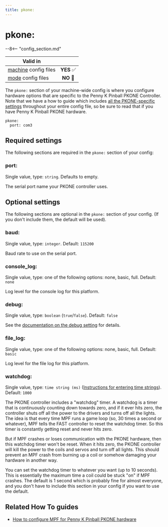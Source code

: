 ```yaml
---
title: pkone:
---
```


# pkone:


--8<-- "config_section.md"

| Valid in | |
|-----|:----:|
|[machine](instructions/machine_config.md) config files |**YES** :white_check_mark:|
|[mode](instructions/mode_config.md) config files|**NO** :no_entry_sign:|

The `pkone:` section of your machine-wide config is where you configure
hardware options that are specific to the Penny K Pinball PKONE
Controller. Note that we have a how to guide which includes
[all the PKONE-specific settings](../hardware/pkone/index.md) throughout your entire config file, so be sure to read that
if you have Penny K Pinball PKONE hardware.

``` mpf-config
pkone:
  port: com3
```

## Required settings

The following sections are required in the `pkone:` section of your
config:

### port:

Single value, type: `string`. Defaults to empty.

The serial port name your PKONE controller uses.

## Optional settings

The following sections are optional in the `pkone:` section of your
config. (If you don't include them, the default will be used).

### baud:

Single value, type: `integer`. Default: `115200`

Baud rate to use on the serial port.

### console_log:

Single value, type: one of the following options: none, basic, full.
Default: `none`

Log level for the console log for this platform.

### debug:

Single value, type: `boolean` (`true`/`false`). Default: `false`

See the
[documentation on the debug setting](instructions/debug.md) for details.

### file_log:

Single value, type: one of the following options: none, basic, full.
Default: `basic`

Log level for the file log for this platform.

### watchdog:

Single value, type: `time string (ms)`
([Instructions for entering time strings](instructions/time_strings.md)). Default: `1000`

The PKONE controller includes a "watchdog" timer. A watchdog is a
timer that is continuously counting down towards zero, and if it ever
hits zero, the controller shuts off all the power to the drivers and
turns off all the lights. The idea is that every time MPF runs a game
loop (so, 30 times a second or whatever), MPF tells the FAST controller
to reset the watchdog timer. So this timer is constantly getting reset
and never hits zero.

But if MPF crashes or loses communication with the PKONE hardware, then
this watchdog timer won't be reset. When it hits zero, the PKONE
controller will kill the power to the coils and servos and turn off all
lights. This should prevent an MPF crash from burning up a coil or
somehow damaging your hardware in another way.

You can set the watchdog timer to whatever you want (up to 10 seconds).
This is essentially the maximum time a coil could be stuck "on" if MPF
crashes. The default is 1 second which is probably fine for almost
everyone, and you don't have to include this section in your config if
you want to use the default.

## Related How To guides

* [How to configure MPF for Penny K Pinball PKONE hardware](../hardware/pkone/index.md)
